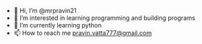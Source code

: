 - 👋 Hi, I’m @mrpravin21
- 👀 I’m interested in learning programming and building programs
- 🌱 I’m currently learning python
- 📫 How to reach me pravin.vatta777@gmail.com

<!---
mrpravin21/mrpravin21 is a ✨ special ✨ repository because its `README.md` (this file) appears on your GitHub profile.
You can click the Preview link to take a look at your changes.
--->
